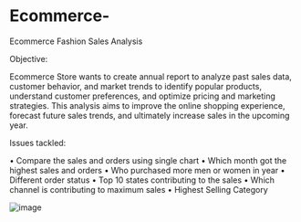 # Ecommerce-
Ecommerce Fashion Sales Analysis

Objective:

Ecommerce Store wants to create annual report  to analyze past sales data, customer behavior, and market trends to identify popular products, understand customer preferences, and optimize pricing and marketing strategies. This analysis aims to improve the online shopping experience, forecast future sales trends, and ultimately increase sales in the upcoming year.

Issues tackled:

•	Compare the sales and orders using single chart
•	Which month got the highest sales and orders
•	Who purchased more men or women in year
•	Different order status
•	Top 10 states contributing to the sales
•	Which channel is contributing to maximum sales
•	Highest Selling Category

![image](https://github.com/prathibha1996/Ecommerce-/assets/170945209/597fa7cc-5061-45fe-bf43-f960259fd43b)

